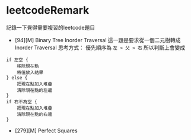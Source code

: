 # leetcodeRemark
記錄一下覺得需要複習的leetcode題目

- [94][M] Binary Tree Inorder Traversal
這一題是要求從一個二元樹轉成Inorder Traversal
思考方式：
優先順序為 `左 > 父 > 右` 所以判斷上會變成
```
if 左空 {
    移除現在點
    將值放入結果
} else {
    把現在點加入堆疊
    清除現在點的左邊
}
if 右不為空 {
    把現在點加入堆疊
    清除現在點的右邊
}
```

- [279][M] Perfect Squares
